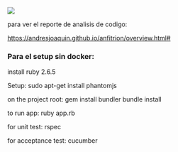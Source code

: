 ![](https://github.com/andresjoaquin/anfitrion/workflows/Ruby/badge.svg)

para ver el reporte de analisis de codigo:

https://andresjoaquin.github.io/anfitrion/overview.html#


### Para el setup sin docker:

install ruby 2.6.5

Setup:
	sudo apt-get install phantomjs

on the project root:
	gem install bundler
	bundle install

to run app:
	ruby app.rb

for unit test:
	rspec

for acceptance test:
	cucumber